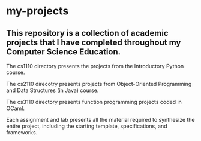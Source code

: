 # my-projects
## This repository is a collection of academic projects that I have completed throughout my Computer Science Education.

The cs1110 directory presents the projects from the Introductory Python course.

The cs2110 direcotry presents projects from Object-Oriented Programming and Data Structures (in Java) course.

The cs3110 directory presents function programming projects coded in OCaml.


Each assignment and lab presents all the material required to synthesize the entire project, including the starting template, specifications, and frameworks.

